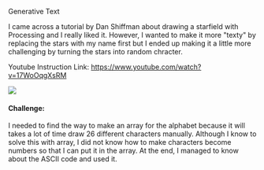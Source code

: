  Generative Text

I came across a tutorial by Dan Shiffman about drawing a starfield with Processing and I really liked it. However, I wanted to make it more "texty" by replacing the stars with my name first but I ended up making it a little more challenging by turning the stars into random chracter. 


Youtube Instruction Link: https://www.youtube.com/watch?v=17WoOqgXsRM


![](Screen%20Shot%202020-06-07%20at%202.03.50%20AM.png)



#### Challenge: 

I needed to find the way to make an array for the alphabet because it will takes a lot of time draw 26 different characters manually. Although I know to solve this with array, I did not know how to make characters become numbers so that I can put it in the array. At the end, I managed to know about the ASCII code and used it. 
